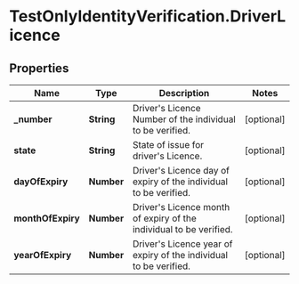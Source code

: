 # TestOnlyIdentityVerification.DriverLicence

## Properties

Name | Type | Description | Notes
------------ | ------------- | ------------- | -------------
**_number** | **String** | Driver&#39;s Licence Number of the individual to be verified. | [optional] 
**state** | **String** | State of issue for driver&#39;s Licence. | [optional] 
**dayOfExpiry** | **Number** | Driver&#39;s Licence day of expiry of the individual to be verified. | [optional] 
**monthOfExpiry** | **Number** | Driver&#39;s Licence month of expiry of the individual to be verified. | [optional] 
**yearOfExpiry** | **Number** | Driver&#39;s Licence year of expiry of the individual to be verified. | [optional] 


